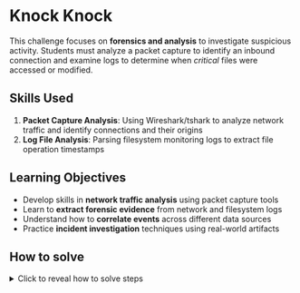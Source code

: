 # Knock Knock

This challenge focuses on **forensics and analysis** to investigate suspicious activity.
Students must analyze a packet capture to identify an inbound connection and examine logs to determine when _critical_ files were accessed or modified.

## Skills Used

1. **Packet Capture Analysis**: Using Wireshark/tshark to analyze network traffic and identify connections and their origins
1. **Log File Analysis**: Parsing filesystem monitoring logs to extract file operation timestamps

## Learning Objectives

- Develop skills in **network traffic analysis** using packet capture tools
- Learn to **extract forensic evidence** from network and filesystem logs
- Understand how to **correlate events** across different data sources
- Practice **incident investigation** techniques using real-world artifacts

## How to solve

<details>
  <summary>Click to reveal how to solve steps</summary>
1. Download both files linked from the `http://repository/dashboard`
2. From the pcap, find the IP address initiating the SSH connection
3. From the fs log, find the timestamp of `file.txt` being written
</details>
